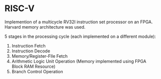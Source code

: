# RISC-V
Implemention of a multicycle RV32I instruction set processor on an FPGA. Harvard memory architecture was used.

5 stages in the processing cycle (each implemented on a different module):

1. Instruction Fetch
2. Instruction Decode
3. Memory/Register-FIle Fetch
4. Arithmetic Logic Unit Operation (Memory implemented using FPGA Block RAM Resource)
5. Branch Control Operation
